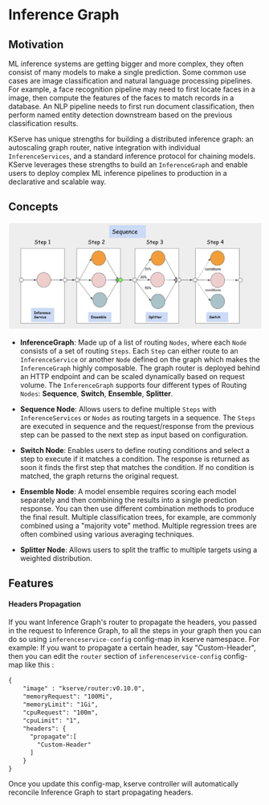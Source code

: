 # Inference Graph

## Motivation

ML inference systems are getting bigger and more complex, they often consist of many models to make a single prediction. Some common use cases are image classification and natural language processing pipelines.
For example, a face recognition pipeline may need to first locate faces in a image, then compute the features of the faces to match records in a database. An NLP pipeline needs to first run document classification, then perform named entity detection downstream based on the previous classification results.

KServe has unique strengths for building a distributed inference graph: an autoscaling graph router, native integration with individual `InferenceServices`, and a standard inference protocol for chaining models. KServe leverages these strengths to build an `InferenceGraph` and enable users to deploy complex ML inference pipelines to production in a declarative and scalable way.

## Concepts

![image](images/inference_graph.png)

* **InferenceGraph**: Made up of a list of routing `Nodes`, where each `Node` consists of a set of routing `Steps`.
  Each `Step` can either route to an `InferenceService` or another `Node` defined on the graph which makes the `InferenceGraph`
  highly composable. The graph router is deployed behind an HTTP endpoint and can be scaled dynamically based on request volume.
  The `InferenceGraph` supports four different types of Routing `Nodes`: **Sequence**, **Switch**, **Ensemble**, **Splitter**.


* **Sequence Node**: Allows users to define multiple `Steps` with `InferenceServices` or `Nodes` as routing targets in a sequence.
  The `Steps` are executed in sequence and the request/response from the previous step can be passed to the next step as input based on
  configuration.


* **Switch Node**: Enables users to define routing conditions and select a step to execute if it matches a condition. The response
  is returned as soon it finds the first step that matches the condition. If no condition is matched, the graph returns the original request.


* **Ensemble Node**: A model ensemble requires scoring each model separately and then combining the results into a single prediction response.
  You can then use different combination methods to produce the final result. Multiple classification trees, for example, are commonly combined
  using a "majority vote" method. Multiple regression trees are often combined using various averaging techniques.


* **Splitter Node**: Allows users to split the traffic to multiple targets using a weighted distribution.

## Features

#### Headers Propagation
If you want Inference Graph's router to propagate the headers, you passed in the request to Inference Graph, to all the steps in your graph then you can do so using `inferenceservice-config`
config-map in kserve namespace.
For example:
If you want to propagate a certain header, say "Custom-Header", then you can edit the `router` section of `inferenceservice-config`
config-map like this :
```
{
    "image" : "kserve/router:v0.10.0",
    "memoryRequest": "100Mi",
    "memoryLimit": "1Gi",
    "cpuRequest": "100m",
    "cpuLimit": "1",
    "headers": {
      "propagate":[
        "Custom-Header"
      ]
    }
}
```
Once you update this config-map, kserve controller will automatically reconcile Inference Graph to start propagating headers.